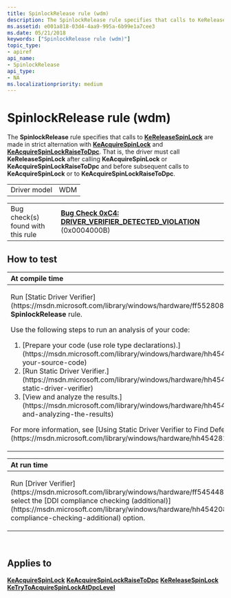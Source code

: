 ```yaml
---
title: SpinlockRelease rule (wdm)
description: The SpinlockRelease rule specifies that calls to KeReleaseSpinLock are made in strict alternation with KeAcquireSpinLock and KeAcquireSpinLockRaiseToDpc.
ms.assetid: e001a818-03d4-4aa9-995a-6b99e1a7cee3
ms.date: 05/21/2018
keywords: ["SpinlockRelease rule (wdm)"]
topic_type:
- apiref
api_name:
- SpinlockRelease
api_type:
- NA
ms.localizationpriority: medium
---
```


# SpinlockRelease rule (wdm)


The **SpinlockRelease** rule specifies that calls to [**KeReleaseSpinLock**](https://msdn.microsoft.com/library/windows/hardware/ff553145) are made in strict alternation with [**KeAcquireSpinLock**](https://msdn.microsoft.com/library/windows/hardware/ff551917) and [**KeAcquireSpinLockRaiseToDpc**](https://msdn.microsoft.com/library/windows/hardware/ff551928). That is, the driver must call **KeReleaseSpinLock** after calling **KeAcquireSpinLock** or **KeAcquireSpinLockRaiseToDpc** and before subsequent calls to **KeAcquireSpinLock** or to **KeAcquireSpinLockRaiseToDpc**.

|              |     |
|--------------|-----|
| Driver model | WDM |

|                                   |                                                                                                                                       |
|-----------------------------------|---------------------------------------------------------------------------------------------------------------------------------------|
| Bug check(s) found with this rule | [**Bug Check 0xC4: DRIVER\_VERIFIER\_DETECTED\_VIOLATION**](https://msdn.microsoft.com/library/windows/hardware/ff560187) (0x0004000B) |

How to test
-----------

<table>
<colgroup>
<col width="100%" />
</colgroup>
<thead>
<tr class="header">
<th align="left">At compile time</th>
</tr>
</thead>
<tbody>
<tr class="odd">
<td align="left"><p>Run [Static Driver Verifier](https://msdn.microsoft.com/library/windows/hardware/ff552808) and specify the <strong>SpinlockRelease</strong> rule.</p>
Use the following steps to run an analysis of your code:
<ol>
<li>[Prepare your code (use role type declarations).](https://msdn.microsoft.com/library/windows/hardware/hh454281#preparing-your-source-code)</li>
<li>[Run Static Driver Verifier.](https://msdn.microsoft.com/library/windows/hardware/hh454281#running-static-driver-verifier)</li>
<li>[View and analyze the results.](https://msdn.microsoft.com/library/windows/hardware/hh454281#viewing-and-analyzing-the-results)</li>
</ol>
<p>For more information, see [Using Static Driver Verifier to Find Defects in Drivers](https://msdn.microsoft.com/library/windows/hardware/hh454281).</p></td>
</tr>
</tbody>
</table>

<table>
<colgroup>
<col width="100%" />
</colgroup>
<thead>
<tr class="header">
<th align="left">At run time</th>
</tr>
</thead>
<tbody>
<tr class="odd">
<td align="left"><p>Run [Driver Verifier](https://msdn.microsoft.com/library/windows/hardware/ff545448) and select the [DDI compliance checking (additional)](https://msdn.microsoft.com/library/windows/hardware/hh454208#ddi-compliance-checking-additional) option.</p></td>
</tr>
</tbody>
</table>

 

Applies to
----------

[**KeAcquireSpinLock**](https://msdn.microsoft.com/library/windows/hardware/ff551917)
[**KeAcquireSpinLockRaiseToDpc**](https://msdn.microsoft.com/library/windows/hardware/ff551928)
[**KeReleaseSpinLock**](https://msdn.microsoft.com/library/windows/hardware/ff553145)
[**KeTryToAcquireSpinLockAtDpcLevel**](https://msdn.microsoft.com/library/windows/hardware/ff553317)
 

 






